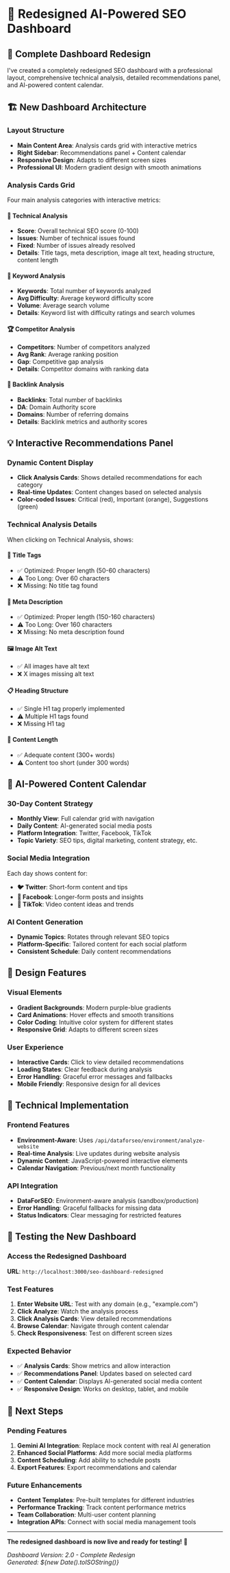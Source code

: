 # 🚀 Redesigned AI-Powered SEO Dashboard

## 🎯 **Complete Dashboard Redesign**

I've created a completely redesigned SEO dashboard with a professional layout, comprehensive technical analysis, detailed recommendations panel, and AI-powered content calendar.

## 🏗️ **New Dashboard Architecture**

### **Layout Structure**
- **Main Content Area**: Analysis cards grid with interactive metrics
- **Right Sidebar**: Recommendations panel + Content calendar
- **Responsive Design**: Adapts to different screen sizes
- **Professional UI**: Modern gradient design with smooth animations

### **Analysis Cards Grid**
Four main analysis categories with interactive metrics:

#### **🔧 Technical Analysis**
- **Score**: Overall technical SEO score (0-100)
- **Issues**: Number of technical issues found
- **Fixed**: Number of issues already resolved
- **Details**: Title tags, meta description, image alt text, heading structure, content length

#### **🔑 Keyword Analysis**
- **Keywords**: Total number of keywords analyzed
- **Avg Difficulty**: Average keyword difficulty score
- **Volume**: Average search volume
- **Details**: Keyword list with difficulty ratings and search volumes

#### **🏆 Competitor Analysis**
- **Competitors**: Number of competitors analyzed
- **Avg Rank**: Average ranking position
- **Gap**: Competitive gap analysis
- **Details**: Competitor domains with ranking data

#### **🔗 Backlink Analysis**
- **Backlinks**: Total number of backlinks
- **DA**: Domain Authority score
- **Domains**: Number of referring domains
- **Details**: Backlink metrics and authority scores

## 💡 **Interactive Recommendations Panel**

### **Dynamic Content Display**
- **Click Analysis Cards**: Shows detailed recommendations for each category
- **Real-time Updates**: Content changes based on selected analysis
- **Color-coded Issues**: Critical (red), Important (orange), Suggestions (green)

### **Technical Analysis Details**
When clicking on Technical Analysis, shows:

#### **📝 Title Tags**
- ✅ Optimized: Proper length (50-60 characters)
- ⚠️ Too Long: Over 60 characters
- ❌ Missing: No title tag found

#### **📄 Meta Description**
- ✅ Optimized: Proper length (150-160 characters)
- ⚠️ Too Long: Over 160 characters
- ❌ Missing: No meta description found

#### **🖼️ Image Alt Text**
- ✅ All images have alt text
- ❌ X images missing alt text

#### **📋 Heading Structure**
- ✅ Single H1 tag properly implemented
- ⚠️ Multiple H1 tags found
- ❌ Missing H1 tag

#### **📏 Content Length**
- ✅ Adequate content (300+ words)
- ⚠️ Content too short (under 300 words)

## 📅 **AI-Powered Content Calendar**

### **30-Day Content Strategy**
- **Monthly View**: Full calendar grid with navigation
- **Daily Content**: AI-generated social media posts
- **Platform Integration**: Twitter, Facebook, TikTok
- **Topic Variety**: SEO tips, digital marketing, content strategy, etc.

### **Social Media Integration**
Each day shows content for:
- **🐦 Twitter**: Short-form content and tips
- **📘 Facebook**: Longer-form posts and insights
- **🎵 TikTok**: Video content ideas and trends

### **AI Content Generation**
- **Dynamic Topics**: Rotates through relevant SEO topics
- **Platform-Specific**: Tailored content for each social platform
- **Consistent Schedule**: Daily content recommendations

## 🎨 **Design Features**

### **Visual Elements**
- **Gradient Backgrounds**: Modern purple-blue gradients
- **Card Animations**: Hover effects and smooth transitions
- **Color Coding**: Intuitive color system for different states
- **Responsive Grid**: Adapts to different screen sizes

### **User Experience**
- **Interactive Cards**: Click to view detailed recommendations
- **Loading States**: Clear feedback during analysis
- **Error Handling**: Graceful error messages and fallbacks
- **Mobile Friendly**: Responsive design for all devices

## 🔧 **Technical Implementation**

### **Frontend Features**
- **Environment-Aware**: Uses `/api/dataforseo/environment/analyze-website`
- **Real-time Analysis**: Live updates during website analysis
- **Dynamic Content**: JavaScript-powered interactive elements
- **Calendar Navigation**: Previous/next month functionality

### **API Integration**
- **DataForSEO**: Environment-aware analysis (sandbox/production)
- **Error Handling**: Graceful fallbacks for missing data
- **Status Indicators**: Clear messaging for restricted features

## 🧪 **Testing the New Dashboard**

### **Access the Redesigned Dashboard**
**URL**: `http://localhost:3000/seo-dashboard-redesigned`

### **Test Features**
1. **Enter Website URL**: Test with any domain (e.g., "example.com")
2. **Click Analyze**: Watch the analysis process
3. **Click Analysis Cards**: View detailed recommendations
4. **Browse Calendar**: Navigate through content calendar
5. **Check Responsiveness**: Test on different screen sizes

### **Expected Behavior**
- ✅ **Analysis Cards**: Show metrics and allow interaction
- ✅ **Recommendations Panel**: Updates based on selected card
- ✅ **Content Calendar**: Displays AI-generated social media content
- ✅ **Responsive Design**: Works on desktop, tablet, and mobile

## 🚀 **Next Steps**

### **Pending Features**
1. **Gemini AI Integration**: Replace mock content with real AI generation
2. **Enhanced Social Platforms**: Add more social media platforms
3. **Content Scheduling**: Add ability to schedule posts
4. **Export Features**: Export recommendations and calendar

### **Future Enhancements**
- **Content Templates**: Pre-built templates for different industries
- **Performance Tracking**: Track content performance metrics
- **Team Collaboration**: Multi-user content planning
- **Integration APIs**: Connect with social media management tools

---

**The redesigned dashboard is now live and ready for testing!** 🎉

*Dashboard Version: 2.0 - Complete Redesign*  
*Generated: ${new Date().toISOString()}*




